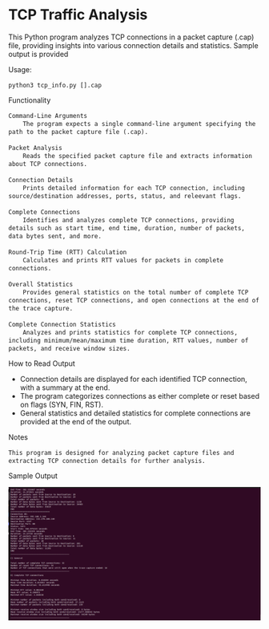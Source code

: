 # TCP Traffic Analysis
This Python program analyzes TCP connections in a packet capture (.cap) file, providing insights into various connection details and statistics. Sample output is provided

Usage:

```
python3 tcp_info.py [].cap
```

Functionality

    Command-Line Arguments
        The program expects a single command-line argument specifying the path to the packet capture file (.cap).

    Packet Analysis
        Reads the specified packet capture file and extracts information about TCP connections.

    Connection Details
        Prints detailed information for each TCP connection, including source/destination addresses, ports, status, and releevant flags.

    Complete Connections
        Identifies and analyzes complete TCP connections, providing details such as start time, end time, duration, number of packets, data bytes sent, and more.

    Round-Trip Time (RTT) Calculation
        Calculates and prints RTT values for packets in complete connections.

    Overall Statistics
        Provides general statistics on the total number of complete TCP connections, reset TCP connections, and open connections at the end of the trace capture.

    Complete Connection Statistics
        Analyzes and prints statistics for complete TCP connections, including minimum/mean/maximum time duration, RTT values, number of packets, and receive window sizes.

How to Read Output

* Connection details are displayed for each identified TCP connection, with a summary at the end.
* The program categorizes connections as either complete or reset based on flags (SYN, FIN, RST).
* General statistics and detailed statistics for complete connections are provided at the end of the output.

Notes

    This program is designed for analyzing packet capture files and extracting TCP connection details for further analysis.

Sample Output 

![alt text](<../readme_images/Screenshot from 2024-02-14 12-26-30.png>)